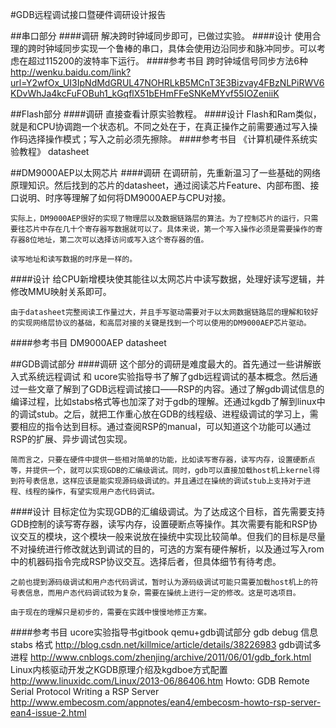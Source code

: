 #GDB远程调试接口暨硬件调研设计报告

##串口部分
####调研
	解决跨时钟域同步即可，已做过实验。
####设计
	使用合理的跨时钟域同步实现一个鲁棒的串口，具体会使用边沿同步和脉冲同步。可以考虑在超过115200的波特率下运行。
####参考书目
	跨时钟域信号同步方法6种 http://wenku.baidu.com/link?url=Y2wfOx_UI3IpNdMdGRUL47NOHRLkB5MCnT3E3Bizvay4FBzNLPiRWV6KDvWhJa4kcFuFOBuh1_kGqflX51bEHmFFeSNKeMYvf55IOZeniiK

##Flash部分
####调研
	直接查看计原实验教程。
####设计
	Flash和Ram类似，就是和CPU协调跑一个状态机。不同之处在于，在真正操作之前需要通过写入操作码选择操作模式；写入之前必须先擦除。
####参考书目
	《计算机硬件系统实验教程》
	datasheet

##DM9000AEP以太网芯片
####调研
	在调研前，先重新温习了一些基础的网络原理知识。然后找到的芯片的datasheet，通过阅读芯片Feature、内部布图、接口说明、时序等理解了如何将DM9000AEP与CPU对接。

	实际上，DM9000AEP很好的实现了物理层以及数据链路层的算法。为了控制芯片的运行，只需要往芯片中存在几十个寄存器写数据就可以了。具体来说，第一个写入操作必须是需要操作的寄存器8位地址，第二次可以选择访问或写入这个寄存器的值。

	读写地址和读写数据的时序是一样的。
####设计
	给CPU新增模块使其能往以太网芯片中读写数据，处理好读写逻辑，并修改MMU映射关系即可。

	由于datasheet完整阅读工作量过大，并且手写驱动需要对于以太网数据链路层的理解和较好的实现网络层协议的基础，和高层对接的关键是找到一个可以使用的DM9000AEP芯片驱动。
####参考书目
	DM9000AEP datasheet

##GDB调试部分
####调研
	这个部分的调研是难度最大的。首先通过一些讲解嵌入式系统远程调试 和 ucore实验指导书了解了gdb远程调试的基本概念。然后通过一些文章了解到了GDB远程调试接口——RSP的内容。通过了解gdb调试信息的编译过程，比如stabs格式等也加深了对于gdb的理解。还通过kgdb了解到linux中的调试stub。之后，就把工作重心放在GDB的线程级、进程级调试的学习上，需要相应的指令达到目标。通过查阅RSP的manual，可以知道这个功能可以通过RSP的扩展、异步调试包实现。

	简而言之，只要在硬件中提供一些相对简单的功能，比如读写寄存器，读写内存，设置硬断点等，并提供一个，就可以实现GDB的汇编级调试。同时，gdb可以直接加载host机上kernel得到符号表信息，这样应该是能实现源码级调试的。并且通过在操统的调试stub上支持对于进程、线程的操作，有望实现用户态代码调试。

####设计
	目标定位为实现GDB的汇编级调试。为了达成这个目标，首先需要支持GDB控制的读写寄存器，读写内存，设置硬断点等操作。其次需要有能和RSP协议交互的模块，这个模块一般来说放在操统中实现比较简单。但我们的目标是尽量不对操统进行修改就达到调试的目的，可选的方案有硬件解析，以及通过写入rom中的机器码指令完成RSP协议交互。选择后者，但具体细节有待考虑。

	之前也提到源码级调试和用户态代码调试，暂时认为源码级调试可能只需要加载host机上的符号表信息，而用户态代码调试较为复杂，需要在操统上进行一定的修改。这是可选项目。

	由于现在的理解只是初步的，需要在实践中慢慢地修正方案。
####参考书目
	ucore实验指导书gitbook qemu+gdb调试部分
	gdb debug 信息 stabs 格式 http://blog.csdn.net/killmice/article/details/38226983
	gdb调试多进程 http://www.cnblogs.com/zhenjing/archive/2011/06/01/gdb_fork.html
	Linux内核驱动开发之KGDB原理介绍及kgdboe方式配置 http://www.linuxidc.com/Linux/2013-06/86406.htm
	Howto: GDB Remote Serial Protocol
Writing a RSP Server http://www.embecosm.com/appnotes/ean4/embecosm-howto-rsp-server-ean4-issue-2.html